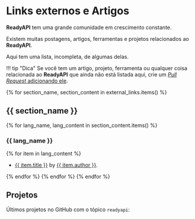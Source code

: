 # Links externos e Artigos

**ReadyAPI** tem uma grande comunidade em crescimento constante.

Existem muitas postagens, artigos, ferramentas e projetos relacionados ao **ReadyAPI**.

Aqui tem uma lista, incompleta, de algumas delas.

!!! tip "Dica"
    Se você tem um artigo, projeto, ferramenta ou qualquer coisa relacionada ao **ReadyAPI** que ainda não está listada aqui, crie um <a href="https://github.com/khulnasoft/readyapi/edit/master/docs/external-links.md" class="external-link" target="_blank">_Pull Request_ adicionando ele</a>.

{% for section_name, section_content in external_links.items() %}

## {{ section_name }}

{% for lang_name, lang_content in section_content.items() %}

### {{ lang_name }}

{% for item in lang_content %}

* <a href="{{ item.link }}" class="external-link" target="_blank">{{ item.title }}</a> by <a href="{{ item.author_link }}" class="external-link" target="_blank">{{ item.author }}</a>.

{% endfor %}
{% endfor %}
{% endfor %}

## Projetos

Últimos projetos no GitHub com o tópico `readyapi`:

<div class="github-topic-projects">
</div>
